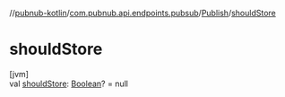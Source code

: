 //[pubnub-kotlin](../../../index.md)/[com.pubnub.api.endpoints.pubsub](../index.md)/[Publish](index.md)/[shouldStore](should-store.md)

# shouldStore

[jvm]\
val [shouldStore](should-store.md): [Boolean](https://kotlinlang.org/api/latest/jvm/stdlib/kotlin/-boolean/index.html)? = null
